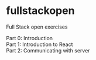 # fullstackopen
Full Stack open exercises

Part 0: Introduction \
Part 1: Introduction to React \
Part 2: Communicating with server 

